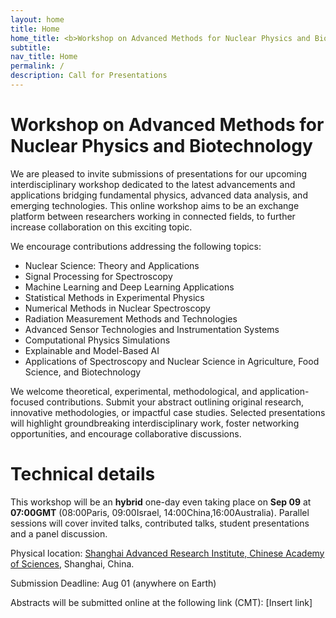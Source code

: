 ```yaml
---
layout: home
title: Home
home_title: <b>Workshop on Advanced Methods for Nuclear Physics and Biotechnology</b>
subtitle:
nav_title: Home
permalink: /
description: Call for Presentations
---
```


# Workshop on Advanced Methods for Nuclear Physics and Biotechnology

We are pleased to invite submissions of presentations for our upcoming interdisciplinary workshop dedicated to the latest advancements and applications bridging fundamental physics, advanced data analysis, and emerging technologies. This online workshop aims to be an exchange platform between researchers working in connected fields, to further increase collaboration on this exciting topic.

We encourage contributions addressing the following topics:

- Nuclear Science: Theory and Applications
- Signal Processing for Spectroscopy
- Machine Learning and Deep Learning Applications
- Statistical Methods in Experimental Physics
- Numerical Methods in Nuclear Spectroscopy
- Radiation Measurement Methods and Technologies
- Advanced Sensor Technologies and Instrumentation Systems
- Computational Physics Simulations
- Explainable and Model-Based AI
- Applications of Spectroscopy and Nuclear Science in Agriculture, Food Science, and Biotechnology

We welcome theoretical, experimental, methodological, and application-focused contributions. Submit your abstract outlining original research, innovative methodologies, or impactful case studies. Selected presentations will highlight groundbreaking interdisciplinary work, foster networking opportunities, and encourage collaborative discussions.

# Technical details
This workshop will be an **hybrid** one-day even taking place on <b>Sep 09</b> at **07:00GMT** (08:00Paris, 09:00Israel, 14:00China,16:00Australia). Parallel sessions will cover invited talks, contributed talks, student presentations and a panel discussion. 

Physical location: [Shanghai Advanced Research Institute, Chinese Academy of Sciences](http://english.sari.cas.cn/), Shanghai, China.


Submission Deadline: Aug 01 (anywhere on Earth)

Abstracts will be submitted online at the following link (CMT): [Insert link]



